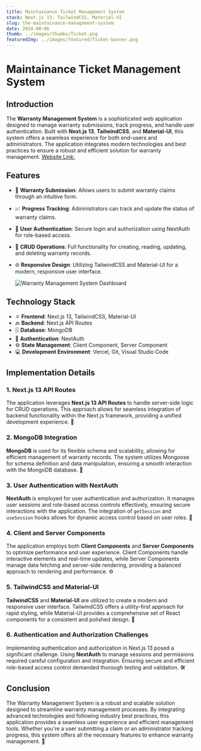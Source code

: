 ```yaml
---
title: Maintainance Ticket Management System
stack: Next.js 13, TailwindCSS, Material-UI
slug: the-maintainance-management-system
date: 2024-08-06
thumb: ../images/thumbs/Ticket.png
featuredImg: ../images/featured/Ticket-banner.png
---
```


# Maintainance Ticket Management System

## Introduction

The **Warranty Management System** is a sophisticated web application designed to manage warranty submissions, track progress, and handle user authentication. Built with **Next.js 13**, **TailwindCSS**, and **Material-UI**, this system offers a seamless experience for both end-users and administrators. The application integrates modern technologies and best practices to ensure a robust and efficient solution for warranty management.
[Website Link:](https://ticket-management-zeta.vercel.app/Home)

## Features

- 📄 **Warranty Submission**: Allows users to submit warranty claims through an intuitive form.
- 📈 **Progress Tracking**: Administrators can track and update the status of warranty claims.
- 🔐 **User Authentication**: Secure login and authorization using NextAuth for role-based access.
- 🔄 **CRUD Operations**: Full functionality for creating, reading, updating, and deleting warranty records.
- 🌐 **Responsive Design**: Utilizing TailwindCSS and Material-UI for a modern, responsive user interface.

  ![Warranty Management System Dashboard](../images/Dashboard_Page.png)

## Technology Stack

- ⚛️ **Frontend**: Next.js 13, TailwindCSS, Material-UI
- 🔙 **Backend**: Next.js API Routes
- 🗄️ **Database**: MongoDB
- 🔑 **Authentication**: NextAuth
- ⚙️ **State Management**: Client Component, Server Component
- 💻 **Development Environment**: Vercel, Git, Visual Studio Code

## Implementation Details

### 1. Next.js 13 API Routes

The application leverages **Next.js 13 API Routes** to handle server-side logic for CRUD operations. This approach allows for seamless integration of backend functionality within the Next.js framework, providing a unified development experience. 🚀

### 2. MongoDB Integration

**MongoDB** is used for its flexible schema and scalability, allowing for efficient management of warranty records. The system utilizes Mongoose for schema definition and data manipulation, ensuring a smooth interaction with the MongoDB database. 🌱

### 3. User Authentication with NextAuth

**NextAuth** is employed for user authentication and authorization. It manages user sessions and role-based access controls effectively, ensuring secure interactions with the application. The integration of `getSession` and `useSession` hooks allows for dynamic access control based on user roles. 🔐

### 4. Client and Server Components

The application employs both **Client Components** and **Server Components** to optimize performance and user experience. Client Components handle interactive elements and real-time updates, while Server Components manage data fetching and server-side rendering, providing a balanced approach to rendering and performance. ⚙️

### 5. TailwindCSS and Material-UI

**TailwindCSS** and **Material-UI** are utilized to create a modern and responsive user interface. TailwindCSS offers a utility-first approach for rapid styling, while Material-UI provides a comprehensive set of React components for a consistent and polished design. 🎨

### 6. Authentication and Authorization Challenges

Implementing authentication and authorization in Next.js 13 posed a significant challenge. Using **NextAuth** to manage sessions and permissions required careful configuration and integration. Ensuring secure and efficient role-based access control demanded thorough testing and validation. 🛠️

## Conclusion

The Warranty Management System is a robust and scalable solution designed to streamline warranty management processes. By integrating advanced technologies and following industry best practices, this application provides a seamless user experience and efficient management tools. Whether you're a user submitting a claim or an administrator tracking progress, this system offers all the necessary features to enhance warranty management. 🌟
